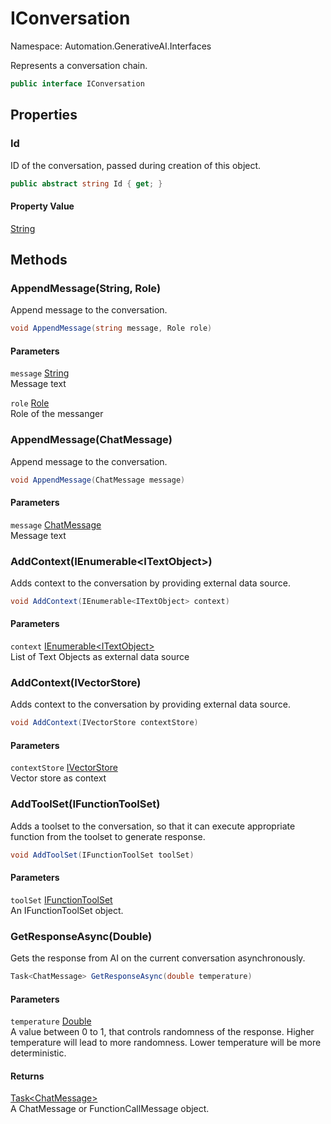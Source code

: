 # IConversation

Namespace: Automation.GenerativeAI.Interfaces

Represents a conversation chain.

```csharp
public interface IConversation
```

## Properties

### **Id**

ID of the conversation, passed during creation of this object.

```csharp
public abstract string Id { get; }
```

#### Property Value

[String](https://docs.microsoft.com/en-us/dotnet/api/system.string)<br>

## Methods

### **AppendMessage(String, Role)**

Append message to the conversation.

```csharp
void AppendMessage(string message, Role role)
```

#### Parameters

`message` [String](https://docs.microsoft.com/en-us/dotnet/api/system.string)<br>
Message text

`role` [Role](./automation.generativeai.interfaces.role.md)<br>
Role of the messanger

### **AppendMessage(ChatMessage)**

Append message to the conversation.

```csharp
void AppendMessage(ChatMessage message)
```

#### Parameters

`message` [ChatMessage](./automation.generativeai.interfaces.chatmessage.md)<br>
Message text

### **AddContext(IEnumerable&lt;ITextObject&gt;)**

Adds context to the conversation by providing external data source.

```csharp
void AddContext(IEnumerable<ITextObject> context)
```

#### Parameters

`context` [IEnumerable&lt;ITextObject&gt;](https://docs.microsoft.com/en-us/dotnet/api/system.collections.generic.ienumerable-1)<br>
List of Text Objects as external data source

### **AddContext(IVectorStore)**

Adds context to the conversation by providing external data source.

```csharp
void AddContext(IVectorStore contextStore)
```

#### Parameters

`contextStore` [IVectorStore](./automation.generativeai.interfaces.ivectorstore.md)<br>
Vector store as context

### **AddToolSet(IFunctionToolSet)**

Adds a toolset to the conversation, so that it can execute appropriate
 function from the toolset to generate response.

```csharp
void AddToolSet(IFunctionToolSet toolSet)
```

#### Parameters

`toolSet` [IFunctionToolSet](./automation.generativeai.interfaces.ifunctiontoolset.md)<br>
An IFunctionToolSet object.

### **GetResponseAsync(Double)**

Gets the response from AI on the current conversation asynchronously.

```csharp
Task<ChatMessage> GetResponseAsync(double temperature)
```

#### Parameters

`temperature` [Double](https://docs.microsoft.com/en-us/dotnet/api/system.double)<br>
A value between 0 to 1, that controls randomness of the response. 
 Higher temperature will lead to more randomness. Lower temperature will be more deterministic.

#### Returns

[Task&lt;ChatMessage&gt;](https://docs.microsoft.com/en-us/dotnet/api/system.threading.tasks.task-1)<br>
A ChatMessage or FunctionCallMessage object.
